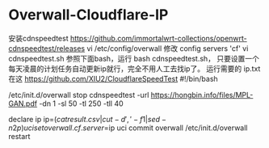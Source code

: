 # Overwall-Cloudflare-IP

安装cdnspeedtest https://github.com/immortalwrt-collections/openwrt-cdnspeedtest/releases
vi /etc/config/overwall
修改 config servers 'cf'
vi cdnspeedtest.sh 参照下面bash，运行 bash cdnspeedtest.sh， 只要设置一个每天凌晨的计划任务自动更新ip就行，完全不用人工去找ip了。
运行需要的 ip.txt 在这 https://github.com/XIU2/CloudflareSpeedTest
#!/bin/bash

/etc/init.d/overwall stop
cdnspeedtest -url https://hongbin.info/files/MPL-GAN.pdf -dn 1 -sl 50 -tl 250 -tll 40

declare ip
ip=$(cat result.csv | cut -d',' -f1 | sed -n 2p)
uci set overwall.cf.server=$ip
uci commit overwall
/etc/init.d/overwall restart



